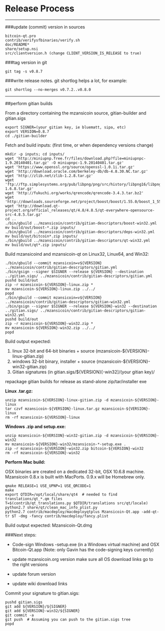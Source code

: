 Release Process
====================

* * *

###update (commit) version in sources


	bitcoin-qt.pro
	contrib/verifysfbinaries/verify.sh
	doc/README*
	share/setup.nsi
	src/clientversion.h (change CLIENT_VERSION_IS_RELEASE to true)

###tag version in git

	git tag -s v0.8.7

###write release notes. git shortlog helps a lot, for example:

	git shortlog --no-merges v0.7.2..v0.8.0

* * *

##perform gitian builds

 From a directory containing the mzansicoin source, gitian-builder and gitian.sigs
  
	export SIGNER=(your gitian key, ie bluematt, sipa, etc)
	export VERSION=0.8.7
	cd ./gitian-builder

 Fetch and build inputs: (first time, or when dependency versions change)

	mkdir -p inputs; cd inputs/
	wget 'http://miniupnp.free.fr/files/download.php?file=miniupnpc-1.9.20140401.tar.gz' -O miniupnpc-1.9.20140401.tar.gz'
	wget 'https://www.openssl.org/source/openssl-1.0.1i.tar.gz'
	wget 'http://download.oracle.com/berkeley-db/db-4.8.30.NC.tar.gz'
	wget 'http://zlib.net/zlib-1.2.8.tar.gz'
	wget 'ftp://ftp.simplesystems.org/pub/libpng/png/src/history/libpng16/libpng-1.6.8.tar.gz'
	wget 'http://fukuchi.org/works/qrencode/qrencode-3.4.3.tar.bz2'
	wget 'http://downloads.sourceforge.net/project/boost/boost/1.55.0/boost_1_55_0.tar.bz2'
	wget 'http://download.qt-project.org/official_releases/qt/4.8/4.8.5/qt-everywhere-opensource-src-4.8.5.tar.gz'
	cd ..
	./bin/gbuild ../mzansicoin/contrib/gitian-descriptors/boost-win32.yml
	mv build/out/boost-*.zip inputs/
	./bin/gbuild ../mzansicoin/contrib/gitian-descriptors/deps-win32.yml
	mv build/out/bitcoin*.zip inputs/
	./bin/gbuild ../mzansicoin/contrib/gitian-descriptors/qt-win32.yml
	mv build/out/qt*.zip inputs/

 Build mzansicoind and mzansicoin-qt on Linux32, Linux64, and Win32:
  
	./bin/gbuild --commit mzansicoin=v${VERSION} ../mzansicoin/contrib/gitian-descriptors/gitian.yml
	./bin/gsign --signer $SIGNER --release ${VERSION} --destination ../gitian.sigs/ ../mzansicoin/contrib/gitian-descriptors/gitian.yml
	pushd build/out
	zip -r mzansicoin-${VERSION}-linux.zip *
	mv mzansicoin-${VERSION}-linux.zip ../../
	popd
	./bin/gbuild --commit mzansicoin=v${VERSION} ../mzansicoin/contrib/gitian-descriptors/gitian-win32.yml
	./bin/gsign --signer $SIGNER --release ${VERSION}-win32 --destination ../gitian.sigs/ ../mzansicoin/contrib/gitian-descriptors/gitian-win32.yml
	pushd build/out
	zip -r mzansicoin-${VERSION}-win32.zip *
	mv mzansicoin-${VERSION}-win32.zip ../../
	popd

  Build output expected:

  1. linux 32-bit and 64-bit binaries + source (mzansicoin-${VERSION}-linux-gitian.zip)
  2. windows 32-bit binary, installer + source (mzansicoin-${VERSION}-win32-gitian.zip)
  3. Gitian signatures (in gitian.sigs/${VERSION}[-win32]/(your gitian key)/

repackage gitian builds for release as stand-alone zip/tar/installer exe

**Linux .tar.gz:**

	unzip mzansicoin-${VERSION}-linux-gitian.zip -d mzansicoin-${VERSION}-linux
	tar czvf mzansicoin-${VERSION}-linux.tar.gz mzansicoin-${VERSION}-linux
	rm -rf mzansicoin-${VERSION}-linux

**Windows .zip and setup.exe:**

	unzip mzansicoin-${VERSION}-win32-gitian.zip -d mzansicoin-${VERSION}-win32
	mv mzansicoin-${VERSION}-win32/mzansicoin-*-setup.exe .
	zip -r mzansicoin-${VERSION}-win32.zip bitcoin-${VERSION}-win32
	rm -rf mzansicoin-${VERSION}-win32

**Perform Mac build:**

  OSX binaries are created on a dedicated 32-bit, OSX 10.6.8 machine.
  Mzansicoin 0.8.x is built with MacPorts.  0.9.x will be Homebrew only.

	qmake RELEASE=1 USE_UPNP=1 USE_QRCODE=1
	make
	export QTDIR=/opt/local/share/qt4  # needed to find translations/qt_*.qm files
	T=$(contrib/qt_translations.py $QTDIR/translations src/qt/locale)
	python2.7 share/qt/clean_mac_info_plist.py
	python2.7 contrib/macdeploy/macdeployqtplus Mzansicoin-Qt.app -add-qt-tr $T -dmg -fancy contrib/macdeploy/fancy.plist

 Build output expected: Mzansicoin-Qt.dmg

###Next steps:

* Code-sign Windows -setup.exe (in a Windows virtual machine) and
  OSX Bitcoin-Qt.app (Note: only Gavin has the code-signing keys currently)

* update mzansicoin.org version
  make sure all OS download links go to the right versions

* update forum version

* update wiki download links

Commit your signature to gitian.sigs:

	pushd gitian.sigs
	git add ${VERSION}/${SIGNER}
	git add ${VERSION}-win32/${SIGNER}
	git commit -a
	git push  # Assuming you can push to the gitian.sigs tree
	popd

